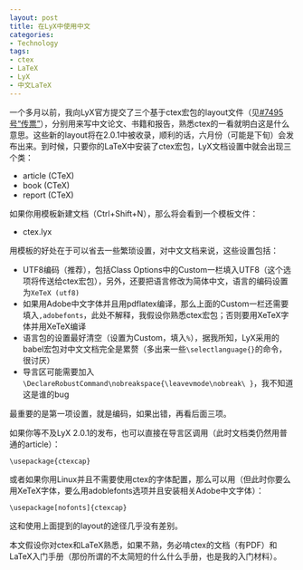 ```yaml
---
layout: post
title: 在LyX中使用中文
categories:
- Technology
tags:
- ctex
- LaTeX
- LyX
- 中文LaTeX
---
```


一个多月以前，我向LyX官方提交了三个基于ctex宏包的layout文件（见[#7495号“传票”](http://www.lyx.org/trac/ticket/7495)），分别用来写中文论文、书籍和报告，熟悉ctex的一看就明白这是什么意思。这些新的layout将在2.0.1中被收录，顺利的话，六月份（可能是下旬）会发布出来。到时候，只要你的LaTeX中安装了ctex宏包，LyX文档设置中就会出现三个类：

- article (CTeX)
- book (CTeX)
- report (CTeX)

如果你用模板新建文档（Ctrl+Shift+N），那么将会看到一个模板文件：
	
- ctex.lyx

用模板的好处在于可以省去一些繁琐设置，对中文文档来说，这些设置包括：

- UTF8编码（推荐），包括Class Options中的Custom一栏填入UTF8（这个选项将传送给ctex宏包），另外，还要把语言修改为简体中文，语言的编码设置为`XeTeX (utf8)`
- 如果用Adobe中文字体并且用pdflatex编译，那么上面的Custom一栏还需要填入`,adobefonts`，此处不解释，我假设你熟悉ctex宏包；否则要用XeTeX字体并用XeTeX编译
- 语言包的设置最好清空（设置为Custom，填入`%`），据我所知，LyX采用的babel宏包对中文文档完全是累赘（多出来一些`\selectlanguage{}`的命令，很讨厌）
- 导言区可能需要加入`\DeclareRobustCommand\nobreakspace{\leavevmode\nobreak\ }`，我不知道这是谁的bug

最重要的是第一项设置，就是编码，如果出错，再看后面三项。

如果你等不及LyX 2.0.1的发布，也可以直接在导言区调用（此时文档类仍然用普通的article）：

    \usepackage{ctexcap}

或者如果你用Linux并且不需要使用ctex的字体配置，那么可以用（但此时你要么用XeTeX字体，要么用adoblefonts选项并且安装相关Adobe中文字体）：

    \usepackage[nofonts]{ctexcap}

这和使用上面提到的layout的途径几乎没有差别。

本文假设你对ctex和LaTeX熟悉，如果不熟，务必啃ctex的文档（有PDF）和LaTeX入门手册（那份所谓的不太简短的什么什么手册，也是我的入门材料）。

